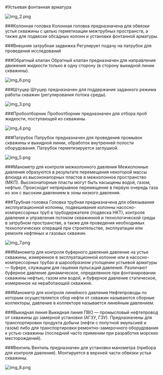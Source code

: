 #Устьевая фонтанная арматура

![img_2.png](img_2.png)

###Колонная головка
Колонная головка предназначена для обвязки устья скважины с целью герметизации межтрубных пространств, а также для подвески обсадных колонн и установки фонтанной арматуры.

###Внешняя затрубная задвижка
Регулирует подачу на патрубок для проведения исследований

###Обратный клапан
Обратный клапан
предназначен для
направления движения
жидкости только в одну
сторону (в сторону выкидной
линии скважины). 

![img_6.png](img_6.png)

###Штуцер
Штуцер предназначен для поддержания
заданного режима работы скважин
(регулирования потока среды).

![img_3.png](img_3.png)

###Пробоотборник
Пробоотборник предназначен для
отбора проб жидкости,
поступающей из скважины.

![img_4.png](img_4.png)

###Патрубок
Патрубок
предназначен для
проведения
промывок скважины
и выкидной линии,
обработок
внутренней полости
оборудования.
Патрубок
герметизируется
заглушкой.

![img_5.png](img_5.png) 

###Манометр для контроля межколонного давления
Межколонные давления образуются в результате перемещения некоторой массы флюида из высоконапорных пластов в межколонное пространство (МКП). Высоконапорные пласты могут быть насыщены водой, газом, нефтью. Происходит непрерывное перемещение в первую очередь газа из зон с высоким давлением в зоны низкого давления.

###Трубная головка
Головка трубная предназначена для обвязывания эксплуатационной колонны, подвешивания колонны насосно-компрессорных труб в трубодержателе (подвеска НКТ), контроля давления и управления потоком скважинной и технологической среды в затрубном пространстве, а также для проведения необходимых технологических операций при строительстве, эксплуатации или ремонте нефтяных и газовых скважин.

![img_7.png](img_7.png)

###Манометр для контроля буферного давления
 давление на устье скважины, измеренное в эксплуатационной колонне или в насосно-компрессорных трубах в шарообразном утолщении устьевой арматуры — буфере, служащем для гашения пульсаций давления. Различают буферное давление динамическое, определенное при фонтанировании скважины нефтью, газом или водой, и буферное давление статическое, измеренное на неработающей скважине.

###Манометр для контроля линейного давления
Нефтепроводы по которым осуществляется сбор нефти от скважин называются сборные коллекторы, давление в коллекторе называется линейным давлением.

###Выкидная линия
Выкидная линия ПВО — промысловый нефтепровод от скважины до замерной установки (АГЗУ, ГЗУ). Предназначены для транспортировки продукта добычи (нефти с попутной эмульсией и газом) либо для транспортировки ремонтно-замерочного оборудования к устью скважины (последний часто применим при разработке морских месторождений).

###Вентиль
Вентиль
предназначен
для установки
манометра
(прибора для
контроля
давления).
Монтируется в
верхней части
обвязки устья
скважины.

![img_8.png](img_8.png)
